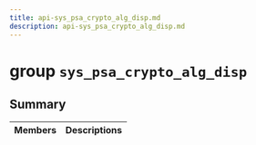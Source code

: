 ```yaml
---
title: api-sys_psa_crypto_alg_disp.md
description: api-sys_psa_crypto_alg_disp.md
---
```

# group `sys_psa_crypto_alg_disp` 

## Summary

 Members                        | Descriptions                                
--------------------------------|---------------------------------------------

